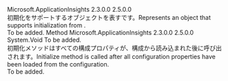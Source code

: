 <Type Name="ITelemetryModule" FullName="Microsoft.ApplicationInsights.Extensibility.ITelemetryModule">
  <TypeSignature Language="C#" Value="public interface ITelemetryModule" />
  <TypeSignature Language="ILAsm" Value=".class public interface auto ansi abstract ITelemetryModule" />
  <TypeSignature Language="DocId" Value="T:Microsoft.ApplicationInsights.Extensibility.ITelemetryModule" />
  <TypeSignature Language="VB.NET" Value="Public Interface ITelemetryModule" />
  <TypeSignature Language="F#" Value="type ITelemetryModule = interface" />
  <AssemblyInfo>
    <AssemblyName>Microsoft.ApplicationInsights</AssemblyName>
    <AssemblyVersion>2.3.0.0</AssemblyVersion>
    <AssemblyVersion>2.5.0.0</AssemblyVersion>
  </AssemblyInfo>
  <Interfaces />
  <Docs>
    <summary>
            <span data-ttu-id="d2997-101">初期化をサポートするオブジェクトを表す<see cref="T:Microsoft.ApplicationInsights.Extensibility.TelemetryConfiguration" />です。</span><span class="sxs-lookup"><span data-stu-id="d2997-101">Represents an object that supports initialization from <see cref="T:Microsoft.ApplicationInsights.Extensibility.TelemetryConfiguration" />.</span></span>
            </summary>
    <remarks>To be added.</remarks>
  </Docs>
  <Members>
    <Member MemberName="Initialize">
      <MemberSignature Language="C#" Value="public void Initialize (Microsoft.ApplicationInsights.Extensibility.TelemetryConfiguration configuration);" />
      <MemberSignature Language="ILAsm" Value=".method public hidebysig newslot virtual instance void Initialize(class Microsoft.ApplicationInsights.Extensibility.TelemetryConfiguration configuration) cil managed" />
      <MemberSignature Language="DocId" Value="M:Microsoft.ApplicationInsights.Extensibility.ITelemetryModule.Initialize(Microsoft.ApplicationInsights.Extensibility.TelemetryConfiguration)" />
      <MemberSignature Language="VB.NET" Value="Public Sub Initialize (configuration As TelemetryConfiguration)" />
      <MemberSignature Language="F#" Value="abstract member Initialize : Microsoft.ApplicationInsights.Extensibility.TelemetryConfiguration -&gt; unit" Usage="iTelemetryModule.Initialize configuration" />
      <MemberType>Method</MemberType>
      <AssemblyInfo>
        <AssemblyName>Microsoft.ApplicationInsights</AssemblyName>
        <AssemblyVersion>2.3.0.0</AssemblyVersion>
        <AssemblyVersion>2.5.0.0</AssemblyVersion>
      </AssemblyInfo>
      <ReturnValue>
        <ReturnType>System.Void</ReturnType>
      </ReturnValue>
      <Parameters>
        <Parameter Name="configuration" Type="Microsoft.ApplicationInsights.Extensibility.TelemetryConfiguration" />
      </Parameters>
      <Docs>
        <param name="configuration">To be added.</param>
        <summary>
            <span data-ttu-id="d2997-102">初期化メソッドはすべての構成プロパティが、構成から読み込まれた後に呼び出されます。</span><span class="sxs-lookup"><span data-stu-id="d2997-102">Initialize method is called after all configuration properties have been loaded from the configuration.</span></span>
            </summary>
        <remarks>To be added.</remarks>
      </Docs>
    </Member>
  </Members>
</Type>